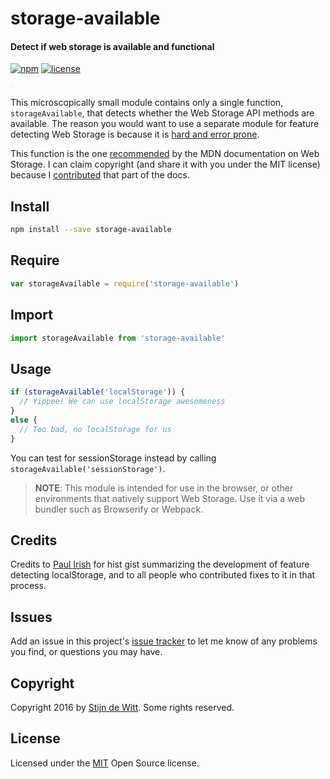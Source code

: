 # storage-available
#### Detect if web storage is available and functional

[![npm](https://img.shields.io/npm/v/storage-available.svg)](https://npmjs.com/package/storage-available)
[![license](https://img.shields.io/npm/l/storage-available.svg)](https://opensource.org/licenses/MIT)

<sup><sub><sup><sub>.</sub></sup></sub></sup>

This microscopically small module contains only a single function, `storageAvailable`, that detects whether the Web Storage API methods are available. The reason you would want to use a separate module for feature detecting Web Storage is because it is [hard and error prone](https://gist.github.com/paulirish/5558557).

This function is the one [recommended](https://developer.mozilla.org/en-US/docs/Web/API/Web_Storage_API/Using_the_Web_Storage_API#Feature-detecting_localStorage) by the MDN documentation on Web Storage. I can claim copyright (and share it with you under the MIT license) because I [contributed](https://developer.mozilla.org/en-US/docs/Web/API/Web_Storage_API/Using_the_Web_Storage_API$compare?from=841355&to=909313) that part of the docs.


## Install

```sh
npm install --save storage-available
```

## Require

```js
var storageAvailable = require('storage-available')
```

## Import
```js
import storageAvailable from 'storage-available'
```

## Usage

```js
if (storageAvailable('localStorage')) {
  // Yippee! We can use localStorage awesomeness
}
else {
  // Too bad, no localStorage for us
}
```

You can test for sessionStorage instead by calling `storageAvailable('sessionStorage')`.

> **NOTE**: This module is intended for use in the browser, or other environments that natively support Web Storage. Use it via a web bundler such as Browserify or Webpack.

## Credits
Credits to [Paul Irish](https://gist.github.com/paulirish) for hist gist summarizing the development of feature detecting localStorage, and to all people who contributed fixes to it in that process.

## Issues
Add an issue in this project's [issue tracker](https://github.com/download/storage-available/issues)
to let me know of any problems you find, or questions you may have.

## Copyright
Copyright 2016 by [Stijn de Witt](http://StijnDeWitt.com). Some rights reserved.

## License
Licensed under the [MIT](https://opensource.org/licenses/MIT) Open Source license.

